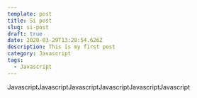```yaml
---
template: post
title: Si post
slug: si-post
draft: true
date: 2020-03-29T13:28:54.626Z
description: This is my first post
category: Javascript
tags:
  - Javascript
---
```

JavascriptJavascriptJavascriptJavascriptJavascriptJavascript